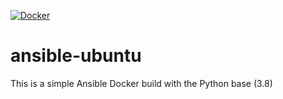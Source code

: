 [![Docker](https://github.com/govindkailas/ansible-ubuntu/actions/workflows/docker-publish.yml/badge.svg)](https://github.com/govindkailas/ansible-ubuntu/actions/workflows/docker-publish.yml)
# ansible-ubuntu
This is a simple Ansible Docker build with the Python base (3.8)

